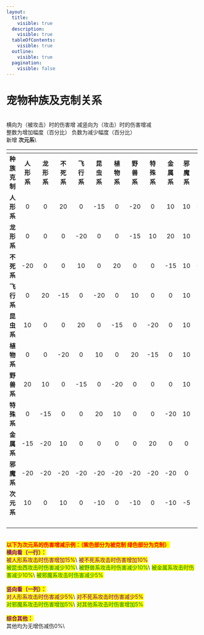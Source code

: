 ```yaml
---
layout:
  title:
    visible: true
  description:
    visible: true
  tableOfContents:
    visible: true
  outline:
    visible: true
  pagination:
    visible: false
---
```


# 宠物种族及克制关系

\
横向为（被攻击）时的伤害增   减竖向为（攻击）时的伤害增减\
整数为增加幅度（百分比） 负数为减少幅度（百分比）\
新增 **次元系**\


<table data-header-hidden><thead><tr><th width="112" align="center"></th><th align="center"></th><th width="84" align="center"></th><th align="center"></th><th align="center"></th><th align="center"></th><th align="center"></th><th width="100" align="center"></th><th align="center"></th><th align="center"></th><th align="center"></th><th align="center"></th><th></th></tr></thead><tbody><tr><td align="center"><strong>种族克制</strong></td><td align="center"><strong>人形系</strong></td><td align="center"><strong>龙形系</strong></td><td align="center"><strong>不死系</strong></td><td align="center"><strong>飞行系</strong></td><td align="center"><strong>昆虫系</strong></td><td align="center"><strong>植物系</strong></td><td align="center"><strong>野兽系</strong></td><td align="center"><strong>特殊系</strong></td><td align="center"><strong>金属系</strong></td><td align="center"><strong>邪魔系</strong></td><td align="center"><strong>次元系</strong></td><td><br></td></tr><tr><td align="center"><strong>人形系</strong></td><td align="center">0</td><td align="center">0</td><td align="center">20</td><td align="center">0</td><td align="center">-15</td><td align="center">0</td><td align="center">-20</td><td align="center">0</td><td align="center">10</td><td align="center">10</td><td align="center">-5</td><td><br></td></tr><tr><td align="center"><strong>龙形系</strong></td><td align="center">0</td><td align="center">0</td><td align="center">0</td><td align="center">-20</td><td align="center">0</td><td align="center">0</td><td align="center">-15</td><td align="center">10</td><td align="center">20</td><td align="center">10</td><td align="center">5</td><td><br></td></tr><tr><td align="center"><strong>不死系</strong></td><td align="center">-20</td><td align="center">0</td><td align="center">0</td><td align="center">10</td><td align="center">0</td><td align="center">20</td><td align="center">0</td><td align="center">0</td><td align="center">-15</td><td align="center">10</td><td align="center">-5</td><td><br></td></tr><tr><td align="center"><strong>飞行系</strong></td><td align="center">0</td><td align="center">20</td><td align="center">-15</td><td align="center">0</td><td align="center">-20</td><td align="center">0</td><td align="center">10</td><td align="center">0</td><td align="center">0</td><td align="center">10</td><td align="center">5</td><td><br></td></tr><tr><td align="center"><strong>昆虫系</strong></td><td align="center">10</td><td align="center">0</td><td align="center">0</td><td align="center">20</td><td align="center">0</td><td align="center">-15</td><td align="center">0</td><td align="center">-20</td><td align="center">0</td><td align="center">10</td><td align="center">5</td><td><br></td></tr><tr><td align="center"><strong>植物系</strong></td><td align="center">0</td><td align="center">0</td><td align="center">-20</td><td align="center">0</td><td align="center">10</td><td align="center">0</td><td align="center">20</td><td align="center">-15</td><td align="center">0</td><td align="center">10</td><td align="center">5</td><td><br></td></tr><tr><td align="center"><strong>野兽系</strong></td><td align="center">20</td><td align="center">10</td><td align="center">0</td><td align="center">-15</td><td align="center">0</td><td align="center">-20</td><td align="center">0</td><td align="center">0</td><td align="center">0</td><td align="center">10</td><td align="center">5</td><td><br></td></tr><tr><td align="center"><strong>特殊系</strong></td><td align="center">0</td><td align="center">-15</td><td align="center">0</td><td align="center">0</td><td align="center">20</td><td align="center">10</td><td align="center">0</td><td align="center">0</td><td align="center">-20</td><td align="center">10</td><td align="center">5</td><td><br></td></tr><tr><td align="center"><strong>金属系</strong></td><td align="center">-15</td><td align="center">-20</td><td align="center">10</td><td align="center">0</td><td align="center">0</td><td align="center">0</td><td align="center">0</td><td align="center">20</td><td align="center">0</td><td align="center">0</td><td align="center">5</td><td><br></td></tr><tr><td align="center"><strong>邪魔系</strong></td><td align="center">-20</td><td align="center">-20</td><td align="center">-20</td><td align="center">-20</td><td align="center">-20</td><td align="center">-20</td><td align="center">-20</td><td align="center">-20</td><td align="center">-20</td><td align="center">0</td><td align="center">5</td><td><br></td></tr><tr><td align="center"><strong>次元系</strong></td><td align="center">10</td><td align="center">0</td><td align="center">10</td><td align="center">0</td><td align="center">-10</td><td align="center">0</td><td align="center">-10</td><td align="center">0</td><td align="center">-10</td><td align="center">-5</td><td align="center">0</td><td><br></td></tr><tr><td align="center"><br></td><td align="center"></td><td align="center"></td><td align="center"></td><td align="center"></td><td align="center"></td><td align="center"></td><td align="center"></td><td align="center"></td><td align="center"></td><td align="center"></td><td align="center"></td><td></td></tr></tbody></table>

\
<mark style="color:red;">**以下为次元系的伤害增减示例：（紫色部分为被克制   绿色部分为克制）**</mark>\
<mark style="color:purple;">**横向看（一行）：**</mark>\
<mark style="color:purple;">被人形系攻击时伤害增加15%</mark>\ <mark style="color:purple;">被不死系攻击时伤害增加10%</mark>\
<mark style="color:green;">被昆虫西攻击时伤害减少10%</mark>\ <mark style="color:green;">被野兽系攻击时伤害减少10%</mark>\ <mark style="color:green;">被金属系攻击时伤害减少10%</mark>\ <mark style="color:green;">被邪魔系攻击时伤害减少5%</mark>\
\
<mark style="color:purple;">**竖向看（一列）：**</mark>\
<mark style="color:purple;">对人形系攻击时伤害减少5%</mark>\ <mark style="color:purple;">对不死系攻击时伤害减少5%</mark>\
<mark style="color:green;">对邪魔系攻击时伤害增加5%</mark>\ <mark style="color:green;">对其他系攻击时伤害增加5%</mark>\
\
<mark style="color:purple;">**综合其他：**</mark>\
其他均为无增伤减伤0%\

